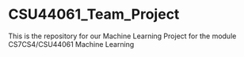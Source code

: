 # CSU44061_Team_Project
This is the repository for our Machine Learning Project for the module CS7CS4/CSU44061 Machine Learning
